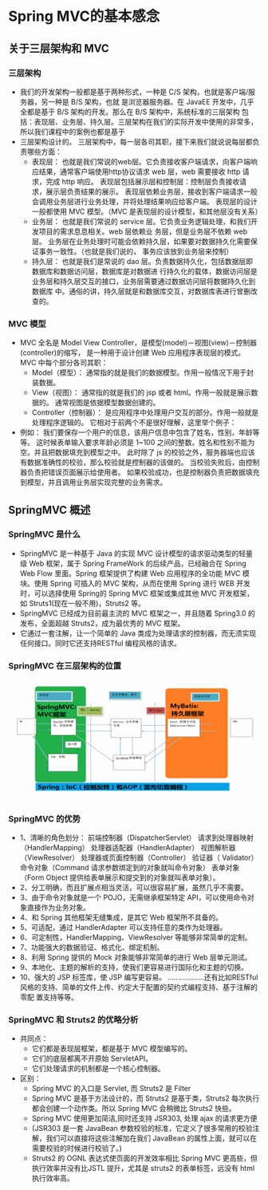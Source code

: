 # Spring MVC的基本感念
## 关于三层架构和 MVC
### 三层架构
- 我们的开发架构一般都是基于两种形式，一种是 C/S 架构，也就是客户端/服务器，另一种是 B/S 架构，也就
是浏览器服务器。在 JavaEE 开发中，几乎全都是基于 B/S 架构的开发。那么在 B/S 架构中，系统标准的三层架构
包括：表现层、业务层、持久层。三层架构在我们的实际开发中使用的非常多，所以我们课程中的案例也都是基于
- 三层架构设计的。
三层架构中，每一层各司其职，接下来我们就说说每层都负责哪些方面：
  - 表现层：
也就是我们常说的web层。它负责接收客户端请求，向客户端响应结果，通常客户端使用http协议请求
web 层，web 需要接收 http 请求，完成 http 响应。
表现层包括展示层和控制层：控制层负责接收请求，展示层负责结果的展示。
表现层依赖业务层，接收到客户端请求一般会调用业务层进行业务处理，并将处理结果响应给客户端。
表现层的设计一般都使用 MVC 模型。（MVC 是表现层的设计模型，和其他层没有关系）
  - 业务层：
也就是我们常说的 service 层。它负责业务逻辑处理，和我们开发项目的需求息息相关。web 层依赖业
务层，但是业务层不依赖 web 层。
业务层在业务处理时可能会依赖持久层，如果要对数据持久化需要保证事务一致性。（也就是我们说的，
事务应该放到业务层来控制）
  - 持久层：
也就是我们是常说的 dao 层。负责数据持久化，包括数据层即数据库和数据访问层，数据库是对数据进
行持久化的载体，数据访问层是业务层和持久层交互的接口，业务层需要通过数据访问层将数据持久化到数据库
中。通俗的讲，持久层就是和数据库交互，对数据库表进行曾删改查的。
### MVC 模型
- MVC 全名是 Model View Controller，是模型(model)－视图(view)－控制器(controller)的缩写，
是一种用于设计创建 Web 应用程序表现层的模式。MVC 中每个部分各司其职：
  - Model（模型）：
通常指的就是我们的数据模型。作用一般情况下用于封装数据。
  - View（视图）：
通常指的就是我们的 jsp 或者 html。作用一般就是展示数据的。
通常视图是依据模型数据创建的。
  - Controller（控制器）：
是应用程序中处理用户交互的部分。作用一般就是处理程序逻辑的。
它相对于前两个不是很好理解，这里举个例子：
- 例如：
我们要保存一个用户的信息，该用户信息中包含了姓名，性别，年龄等等。
这时候表单输入要求年龄必须是 1~100 之间的整数。姓名和性别不能为空。并且把数据填充到模型之中。
此时除了 js 的校验之外，服务器端也应该有数据准确性的校验，那么校验就是控制器的该做的。
当校验失败后，由控制器负责把错误页面展示给使用者。
如果校验成功，也是控制器负责把数据填充到模型，并且调用业务层实现完整的业务需求。
## SpringMVC 概述
### SpringMVC 是什么
- SpringMVC 是一种基于 Java 的实现 MVC 设计模型的请求驱动类型的轻量级 Web 框架，属于 Spring FrameWork 的后续产品，已经融合在 Spring Web Flow 里面。Spring 框架提供了构建 Web 应用程序的全功能 MVC 模块。使用 Spring 可插入的 MVC 架构，从而在使用 Spring 进行 WEB 开发时，可以选择使用 Spring的 Spring MVC 框架或集成其他 MVC 开发框架，如 Struts1(现在一般不用)，Struts2 等。
- SpringMVC 已经成为目前最主流的 MVC 框架之一，并且随着 Spring3.0 的发布，全面超越 Struts2，成为最优秀的 MVC 框架。
- 它通过一套注解，让一个简单的 Java 类成为处理请求的控制器，而无须实现任何接口。同时它还支持RESTful 编程风格的请求。
### SpringMVC 在三层架构的位置
![SpringMVC 在三层架构的位置](../../image/SpringMVC在三层架构的位置.png)
### SpringMVC 的优势
- 1、清晰的角色划分：
前端控制器（DispatcherServlet）
请求到处理器映射（HandlerMapping）
处理器适配器（HandlerAdapter）
视图解析器（ViewResolver）
处理器或页面控制器（Controller）
验证器（ Validator）
命令对象（Command 请求参数绑定到的对象就叫命令对象）
表单对象（Form Object 提供给表单展示和提交到的对象就叫表单对象）。
- 2、分工明确，而且扩展点相当灵活，可以很容易扩展，虽然几乎不需要。 
- 3、由于命令对象就是一个 POJO，无需继承框架特定 API，可以使用命令对象直接作为业务对象。 
- 4、和 Spring 其他框架无缝集成，是其它 Web 框架所不具备的。 
- 5、可适配，通过 HandlerAdapter 可以支持任意的类作为处理器。 
- 6、可定制性，HandlerMapping、ViewResolver 等能够非常简单的定制。
- 7、功能强大的数据验证、格式化、绑定机制。 
- 8、利用 Spring 提供的 Mock 对象能够非常简单的进行 Web 层单元测试。 
- 9、本地化、主题的解析的支持，使我们更容易进行国际化和主题的切换。
- 10、强大的 JSP 标签库，使 JSP 编写更容易。
………………还有比如RESTful风格的支持、简单的文件上传、约定大于配置的契约式编程支持、基于注解的零配
置支持等等。
### SpringMVC 和 Struts2 的优略分析
- 共同点：
  - 它们都是表现层框架，都是基于 MVC 模型编写的。 
  - 它们的底层都离不开原始 ServletAPI。
  - 它们处理请求的机制都是一个核心控制器。
- 区别：
  - Spring MVC 的入口是 Servlet, 而 Struts2 是 Filter 
  - Spring MVC 是基于方法设计的，而 Struts2 是基于类，Struts2 每次执行都会创建一个动作类。所以 Spring MVC 会稍微比 Struts2 快些。
  - Spring MVC 使用更加简洁,同时还支持 JSR303, 处理 ajax 的请求更方便
  - (JSR303 是一套 JavaBean 参数校验的标准，它定义了很多常用的校验注解，我们可以直接将这些注解加在我们 JavaBean 的属性上面，就可以在需要校验的时候进行校验了。)
  - Struts2 的 OGNL 表达式使页面的开发效率相比 Spring MVC 更高些，但执行效率并没有比JSTL 提升，尤其是 struts2 的表单标签，远没有 html 执行效率高。
